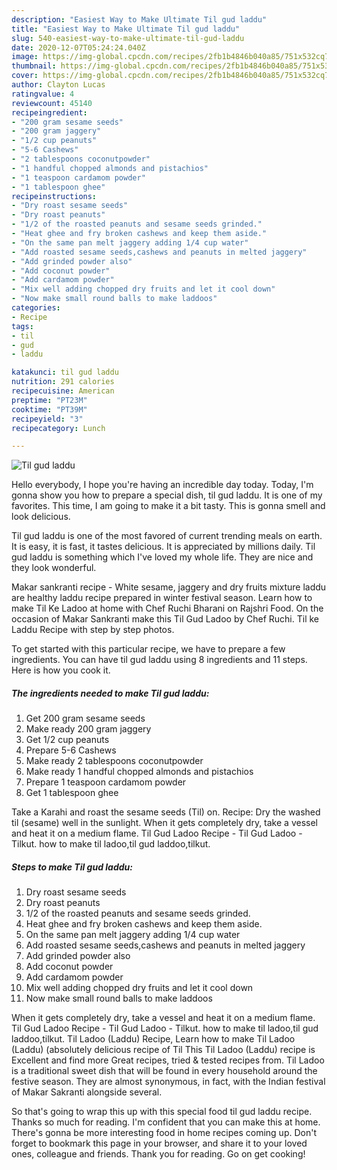 ```yaml
---
description: "Easiest Way to Make Ultimate Til gud laddu"
title: "Easiest Way to Make Ultimate Til gud laddu"
slug: 540-easiest-way-to-make-ultimate-til-gud-laddu
date: 2020-12-07T05:24:24.040Z
image: https://img-global.cpcdn.com/recipes/2fb1b4846b040a85/751x532cq70/til-gud-laddu-recipe-main-photo.jpg
thumbnail: https://img-global.cpcdn.com/recipes/2fb1b4846b040a85/751x532cq70/til-gud-laddu-recipe-main-photo.jpg
cover: https://img-global.cpcdn.com/recipes/2fb1b4846b040a85/751x532cq70/til-gud-laddu-recipe-main-photo.jpg
author: Clayton Lucas
ratingvalue: 4
reviewcount: 45140
recipeingredient:
- "200 gram sesame seeds"
- "200 gram jaggery"
- "1/2 cup peanuts"
- "5-6 Cashews"
- "2 tablespoons coconutpowder"
- "1 handful chopped almonds and pistachios"
- "1 teaspoon cardamom powder"
- "1 tablespoon ghee"
recipeinstructions:
- "Dry roast sesame seeds"
- "Dry roast peanuts"
- "1/2 of the roasted peanuts and sesame seeds grinded."
- "Heat ghee and fry broken cashews and keep them aside."
- "On the same pan melt jaggery adding 1/4 cup water"
- "Add roasted sesame seeds,cashews and peanuts in melted jaggery"
- "Add grinded powder also"
- "Add coconut powder"
- "Add cardamom powder"
- "Mix well adding chopped dry fruits and let it cool down"
- "Now make small round balls to make laddoos"
categories:
- Recipe
tags:
- til
- gud
- laddu

katakunci: til gud laddu 
nutrition: 291 calories
recipecuisine: American
preptime: "PT23M"
cooktime: "PT39M"
recipeyield: "3"
recipecategory: Lunch

---
```



![Til gud laddu](https://img-global.cpcdn.com/recipes/2fb1b4846b040a85/751x532cq70/til-gud-laddu-recipe-main-photo.jpg)

Hello everybody, I hope you're having an incredible day today. Today, I'm gonna show you how to prepare a special dish, til gud laddu. It is one of my favorites. This time, I am going to make it a bit tasty. This is gonna smell and look delicious.

Til gud laddu is one of the most favored of current trending meals on earth. It is easy, it is fast, it tastes delicious. It is appreciated by millions daily. Til gud laddu is something which I've loved my whole life. They are nice and they look wonderful.

Makar sankranti recipe - White sesame, jaggery and dry fruits mixture laddu are healthy laddu recipe prepared in winter festival season. Learn how to make Til Ke Ladoo at home with Chef Ruchi Bharani on Rajshri Food. On the occasion of Makar Sankranti make this Til Gud Ladoo by Chef Ruchi. Til ke Laddu Recipe with step by step photos.


To get started with this particular recipe, we have to prepare a few ingredients. You can have til gud laddu using 8 ingredients and 11 steps. Here is how you cook it.

<!--inarticleads1-->

##### The ingredients needed to make Til gud laddu:

1. Get 200 gram sesame seeds
1. Make ready 200 gram jaggery
1. Get 1/2 cup peanuts
1. Prepare 5-6 Cashews
1. Make ready 2 tablespoons coconutpowder
1. Make ready 1 handful chopped almonds and pistachios
1. Prepare 1 teaspoon cardamom powder
1. Get 1 tablespoon ghee


Take a Karahi and roast the sesame seeds (Til) on. Recipe: Dry the washed til (sesame) well in the sunlight. When it gets completely dry, take a vessel and heat it on a medium flame. Til Gud Ladoo Recipe - Til Gud Ladoo - Tilkut. how to make til ladoo,til gud laddoo,tilkut. 

<!--inarticleads2-->

##### Steps to make Til gud laddu:

1. Dry roast sesame seeds
1. Dry roast peanuts
1. 1/2 of the roasted peanuts and sesame seeds grinded.
1. Heat ghee and fry broken cashews and keep them aside.
1. On the same pan melt jaggery adding 1/4 cup water
1. Add roasted sesame seeds,cashews and peanuts in melted jaggery
1. Add grinded powder also
1. Add coconut powder
1. Add cardamom powder
1. Mix well adding chopped dry fruits and let it cool down
1. Now make small round balls to make laddoos


When it gets completely dry, take a vessel and heat it on a medium flame. Til Gud Ladoo Recipe - Til Gud Ladoo - Tilkut. how to make til ladoo,til gud laddoo,tilkut. Til Ladoo (Laddu) Recipe, Learn how to make Til Ladoo (Laddu) (absolutely delicious recipe of Til This Til Ladoo (Laddu) recipe is Excellent and find more Great recipes, tried &amp; tested recipes from. Til Ladoo is a traditional sweet dish that will be found in every household around the festive season. They are almost synonymous, in fact, with the Indian festival of Makar Sakranti alongside several. 

So that's going to wrap this up with this special food til gud laddu recipe. Thanks so much for reading. I'm confident that you can make this at home. There's gonna be more interesting food in home recipes coming up. Don't forget to bookmark this page in your browser, and share it to your loved ones, colleague and friends. Thank you for reading. Go on get cooking!
